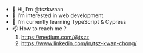 - 👋 Hi, I’m @tszkwaan
- 👀 I’m interested in web development
- 🌱 I’m currently learning TypeScript & Cypress
- 📫 How to reach me ?
  1. https://medium.com/@tszz
  2. https://www.linkedin.com/in/tsz-kwan-chong/

<!---
tszkwaan/tszkwaan is a ✨ special ✨ repository because its `README.md` (this file) appears on your GitHub profile.
You can click the Preview link to take a look at your changes.
--->
